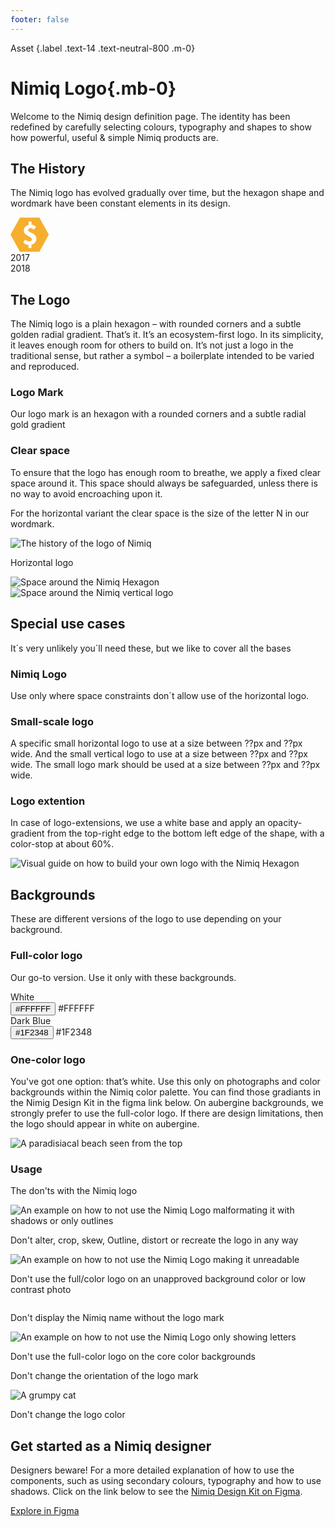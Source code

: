 ```yaml
---
footer: false
---
```

<script setup lang="ts">
import DesignKitItem from '../../../.vitepress/theme/components/DesignKitItem.vue'
import Tags from '../../../.vitepress/theme/components/Tags.vue'
import { useDark, useClipboard } from '@vueuse/core'

const isDark = useDark()

const { copy: copyToClipboard, copied, isSupported: copyIsSupported } = useClipboard({ copiedDuring: 3000 })
</script>

Asset {.label .text-14 .text-neutral-800 .m-0}

# Nimiq Logo{.mb-0}

Welcome to the Nimiq design definition page. The identity has been redefined by carefully selecting colours, typography and shapes to show how powerful, useful & simple Nimiq products are.

<Tags mt-24 class="raw" :tags="['Nimiq Brand Kit']" />

## The History

The Nimiq logo has evolved gradually over time, but the hexagon shape and wordmark have been constant elements in its design.

<!-- <div border-base mt-24 rounded-6 py-32>
<img src="/assets/images/build/ui/design-kit/logo/nimiq-logo-history-dark.png" alt="The history of the logo of Nimiq" loading="lazy" hidden dark:block />

<img src="/assets/images/build/ui/design-kit/logo/nimiq-logo-history-light.png" alt="The history of the logo of Nimiq" block dark:hidden />
</div> -->

<div border-base mt-24 rounded-6 py-32 grid="~ cols-2">
  <svg width="62" height="56" viewBox="0 0 62 56" fill="none" xmlns="http://www.w3.org/2000/svg">
<path d="M46.1865 0.5H15.1435L0 27.84L15.1435 55.18H46.1865L61.33 27.84L46.1865 0.5ZM33.5048 43.4633V49.3217H28.7722V44.2442C25.9324 44.2442 22.5258 42.6847 20.254 40.3387L23.4717 35.6522C25.9324 37.605 28.0153 38.5808 30.286 38.5808C32.9368 38.5808 34.0727 37.4089 34.0727 35.2612C34.0727 30.1838 21.3899 30.1838 21.3899 21.5907C21.3899 16.5132 24.4186 13.1936 28.9612 12.2178V6.74933H33.6937V11.8268C36.7224 12.2178 38.9942 13.7796 40.887 15.7323L37.1003 20.0289C35.5887 18.0761 34.077 17.4902 31.9899 17.4902C29.7224 17.4902 28.2042 18.466 28.2042 20.6093C28.5832 25.2957 41.455 24.9058 41.455 34.2787C41.455 38.9663 38.6152 42.6769 33.8827 43.6527L33.5048 43.4633Z" fill="#F6AE2D"/>
</svg>
<div i-nimiq:logos-nimiq w-62 h-56 />
<div
  relative h-3 col-span-2 mt-26.5 w-full
  style="--c: var(--nq-neutral-400); background: linear-gradient(90deg, rgba(var(--c) / 0) 0%, rgb(var(--c) / 0.7) 15%, rgb(var(--c)) 50%, rgb(var(--c) / 0.7) 85%, rgba(var(--c) / 0) 100%)"
/>

<div h-14 w-14 bg-neutral-400 rounded-full mt--8.5 />
<div h-14 w-14 bg-neutral-400 rounded-full mt--8.5 />

<div mt-16 text-18 font-bold>2017</div>
<div mt-16 text-18 font-bold>2018</div>

</div>

## The Logo

The Nimiq logo is a plain hexagon – with rounded corners and a subtle golden radial gradient. That’s it. It’s an ecosystem-first logo. In its simplicity, it leaves enough room for others to build on. It’s not just a logo in the traditional sense, but rather a symbol – a boilerplate intended to be varied and reproduced.

<div grid="~ cols-1 md:cols-2 gap-32 justify-center" mt-24>

  <DesignKitItem label="Light horizontal variant" logo="i-nimiq:logos-nimiq-vertical" :size="96"/>

  <DesignKitItem label="Light Horizontal variant" logo="i-nimiq:logos-nimiq-horizontal" :size="128"/>

  <DesignKitItem label="Dark vertical variant" logo="i-nimiq:logos-nimiq-white-vertical" dark :size="96"/>

  <DesignKitItem label="Dark horizontal variant" logo="i-nimiq:logos-nimiq-white-horizontal" dark :size="128"/>

</div>

<div grid="~ cols-1 md:cols-2 gap-32" mt-64>
  <div md-pb-64>

  ### Logo Mark

  Our logo mark is an hexagon with a rounded corners and a subtle radial gold gradient

  </div>

  <DesignKitItem label="Gold hexagon" logo="i-nimiq:logos-nimiq" :size="96"/>
</div>

### Clear space

To ensure that the logo has enough room to breathe, we apply a fixed clear space around it. This space  should always be safeguarded, unless there is no way to avoid encroaching upon it.

For the horizontal variant the clear space is the size of the letter N in our wordmark.

<img mb-12 ml-0 border-base rounded-6 bg-white src="/assets/images/build/ui/design-kit/logo/nimiq-with-n.png" alt="The history of the logo of Nimiq" />

Horizontal logo

<div grid="~ rows-[215px_215px] md:rows-[215px] md:cols-2 gap-32" class="raw" mt-24>

<div flex="~ justify-center" border-base rounded-6 bg-white>
  <img src="/assets/images/build/ui/design-kit/logo/nimiq-hexagon-spacing-1.png" alt="Space around the Nimiq Hexagon" />
</div>

<div flex="~ justify-center" border-base rounded-6 bg-white>
  <img src="/assets/images/build/ui/design-kit/logo/nimiq-hexagon-spacing-2.png" alt="Space around the Nimiq vertical logo"  />
</div>

</div>

## Special use cases

It´s very unlikely you´ll need these, but we like to cover all the bases

### Nimiq Logo

Use only where space constraints don´t allow use of the horizontal logo.

### Small-scale logo

A specific small horizontal logo to use at a size between ??px and ??px wide. And the small vertical logo to use at a size between ??px and ??px wide.  The small logo mark should be used at a size between ??px and ??px wide.

### Logo extention

 In case of logo-extensions, we use a white base and apply an opacity-gradient from the top-right edge to the bottom left edge of the shape, with a color-stop at about 60%.

<div border-base mt-24 rounded-6 py="8 md:32">
<img max-w-520 mx-auto px-48 my="16 md:0" src="/assets/images/build/ui/design-kit/logo/build-your-nim-logo.png" alt="Visual guide on how to build your own logo with the Nimiq Hexagon" />
</div>

## Backgrounds

These are different versions of the logo to use depending on your background.

### Full-color logo

Our go-to version. Use it only with these backgrounds.

<div grid="~ rows-[215px_215px] md:rows-[215px] md:cols-2 gap-32" class="raw" mt-24>

<div flex="~ justify-center items-center" border-base rounded-6 bg-white relative>
  <div i-nimiq:logos-nimiq-horizontal text-128 />
  <div text-neutral-700 absolute inset-x-16 bottom-16 flex="~ justify-between" lh-none>
    <span>White</span>
    <div>
      <Toast v-if="copyIsSupported" v-model="copied" title="Copied to clipboard!" category="success">
        <button @click="copyToClipboard('#FFFFFF')">#FFFFFF</button>
      </Toast>
      <span v-else>#FFFFFF</span>
    </div>
  </div>
</div>

<div flex="~ justify-center items-center" border-base rounded-6 bg-gradient-neutral relative>
  <div i-nimiq:logos-nimiq-white-horizontal text-128 />
  <div text-neutral-600 absolute inset-x-16 bottom-16 flex="~ justify-between" lh-none>
    <span>Dark Blue</span>
    <div>
      <Toast v-if="copyIsSupported" v-model="copied" title="Copied to clipboard!" category="success">
        <button @click="copyToClipboard('#1F2348')">#1F2348</button>
      </Toast>
      <span v-else>#1F2348</span>
    </div>
  </div>
</div>

</div>

### One-color logo

You've got one option: that’s white. Use this only on photographs and color backgrounds within the Nimiq color palette. You can find those gradiants in the Nimig Design Kit in the figma link below. On aubergine backgrounds, we strongly prefer to use the full-color logo. If there are design limitations, then the logo should appear in white on aubergine.

<div grid="~ cols-2 md:cols-3 gap-16 justify-center" mt-24 class="raw">

<div flex="~ justify-center items-center" border-subtle rounded-6 relative aspect-square>
  <div i-nimiq:logos-nimiq-horizontal-mono text="128 white" z-2 />
  <img src="/assets/images/build/ui/design-kit/logo/island.png" alt="A paradisiacal beach seen from the top" rounded-6 border-subtle-light absolute inset-0 aspect-square />
</div>

<div flex="~ justify-center items-center" border-subtle rounded-6 relative aspect-square bg="#EC991C">
  <div i-nimiq:logos-nimiq-horizontal-mono text="128 white" z-1 />
</div>

<div flex="~ justify-center items-center" border-subtle rounded-6 relative aspect-square bg-gradient-red>
  <div i-nimiq:logos-nimiq-horizontal-mono text="128 white" z-1 />
</div>

<div flex="~ justify-center items-center" border-subtle rounded-6 relative aspect-square bg-gradient-orange>
  <div i-nimiq:logos-nimiq-horizontal-mono text="128 white" z-1 />
</div>

<div flex="~ justify-center items-center" border-subtle rounded-6 relative aspect-square bg-gradient-blue>
  <div i-nimiq:logos-nimiq-horizontal-mono text="128 white" z-1 />
</div>

<div flex="~ justify-center items-center" border-subtle rounded-6 relative aspect-square bg-gradient-green>
  <div i-nimiq:logos-nimiq-horizontal-mono text="128 white" z-1 />
</div>

</div>

### Usage

The don'ts with the Nimiq logo

<div grid="~ cols-2 md:cols-3 gap-16 justify-center" mt-24 class="raw">

<div>
<div flex="~ justify-center items-center" border-subtle rounded-6 relative aspect-square bg-white>
  <img src="/assets/images/build/ui/design-kit/logo/nonos/nimiq-horizontal-outline-ugly.svg" alt="An example on how to not use the Nimiq Logo malformating it with shadows or only outlines" rounded-6  />
</div>
<div mt-16 flex="~ gap-8">
  <div bg-gradient-red h-14 w-14 p-3 mt-4 rounded-full>
    <div class="i-nimiq:cross-bold" text="8 white" />
  </div>
  <p text="neutral-900 14 pretty">Don't alter, crop, skew, Outline, distort or recreate the logo in any way</p>
</div>
</div>

<div>
<div flex="~ justify-center items-center" border-subtle rounded-6 relative aspect-square>
  <div i-nimiq:logos-nimiq-horizontal text-128 z-1 />
  <img src="/assets/images/build/ui/design-kit/logo/nonos/grumpy-cat.png" alt="An example on how to not use the Nimiq Logo making it unreadable" rounded-6 absolute inset-0 aspect-square />
</div>
<div mt-16 flex="~ gap-8">
  <div bg-gradient-red h-14 w-14 p-3 mt-4 rounded-full>
    <div class="i-nimiq:cross-bold" text="8 white" />
  </div>
  <p text="neutral-900 14 pretty">Don't use the full/color logo on an unapproved background color or low contrast photo</p>
</div>
</div>

<div>
<div flex="~ justify-center items-center" border-subtle rounded-6 relative aspect-square bg-white >
  <img src="/assets/images/build/ui/design-kit/logo/nonos/nimiq-only-letters.svg" alt="" rounded-6 />
</div>
<div mt-16 flex="~ gap-8">
  <div bg-gradient-red h-14 w-14 p-3 mt-4 rounded-full>
    <div class="i-nimiq:cross-bold" text="8 white" />
  </div>
  <p text="neutral-900 14 pretty">Don't display the Nimiq name without the logo mark</p>
</div>
</div>

<div>
<div flex="~ justify-center items-center" border-subtle rounded-6 relative aspect-square bg="#EC991C">
  <img src="/assets/images/build/ui/design-kit/logo/nonos/nimiq-only-letters.svg" alt="An example on how to not use the Nimiq Logo only showing letters" rounded-6 ml-24 />
</div>
<div mt-16 flex="~ gap-8">
  <div bg-gradient-red h-14 w-14 p-3 mt-4 rounded-full>
    <div class="i-nimiq:cross-bold" text="8 white" />
  </div>
  <p text="neutral-900 14 pretty">Don't use the full-color logo on the core color backgrounds</p>
</div>
</div>

<div>
<div flex="~ justify-center items-center" border-base rounded-6 relative aspect-square>
    <div i-nimiq:logos-nimiq text-80 z-1 rotate-69 />
</div>
<div mt-16 flex="~ gap-8">
  <div bg-gradient-red h-14 w-14 p-3 mt-4 rounded-full>
    <div class="i-nimiq:cross-bold" text="8 white" />
  </div>
  <p text="neutral-900 14 pretty">Don't change the orientation of the logo mark</p>
</div>
</div>

<div>
<div flex="~ justify-center items-center" border-base rounded-6 relative aspect-square bg-white>
  <img src="/assets/images/build/ui/design-kit/logo/nonos/nimiq-blue.svg" alt="A grumpy cat" rounded-6 />
</div>
<div mt-16 flex="~ gap-8">
  <div bg-gradient-red h-14 w-14 p-3 mt-4 rounded-full>
    <div class="i-nimiq:cross-bold" text="8 white" />
  </div>
  <p text="neutral-900 14 pretty">Don't change the logo color</p>
</div>
</div>

</div>

<!-- ### Icon

<div flex="~ gap-32 justify-center wrap" mt-64>
<DesignKitItem label="Hexagon" logo="i-nimiq:logos-nimiq" size="64"/>
</div>

## Color Palette

While a dark ultramarine embodies trust and reliability, a pale gold conveys value and warmth.

## Muli

Our typeface needs to convey our extraordinary commitment to simplicity, while remaining unique and recognisable. At the same time: Ensure the universality and open source nature of everything we do.

1. They recommend using [Bunny Fonts](https://fonts.bunny.net/family/mulish), a privacy friendly Google font provider.
2. You can also install them locally using `fontsource`:

::: code-group

```npm
npm i @fontsource/mulish
```
```yarn
yarn add @fontsource/mulish
```
```pnpm
pnpm add @fontsource/mulish
```

:::

## Fira Code

The Fira Code font is used for code snippets and can be downloaded from [Bunny Fonts](https://fonts.bunny.net/family/fira-code). -->

## Get started as a Nimiq designer

Designers beware! For a more detailed explanation of how to use the components, such as using secondary colours, typography and how to use shadows. Click on the link below to see the [Nimiq Design Kit on Figma](https://www.figma.com/file/GU6cdS85S2v13QcdzW9v8Tav/NIMIQ-Style-Guide-(Oct-18)?type=design&mode=design&t=SugAiJEQEMPp2f4x-0).

  <a href="https://www.figma.com/file/GU6cdS85S2v13QcdzW9v8Tav/NIMIQ-Style-Guide-(Oct-18)?type=design&mode=design&t=SugAiJEQEMPp2f4x-0" target="_blank" class="raw arrow" mt-16 pill bg-blue-400 text-blue="!">Explore in Figma</a>
